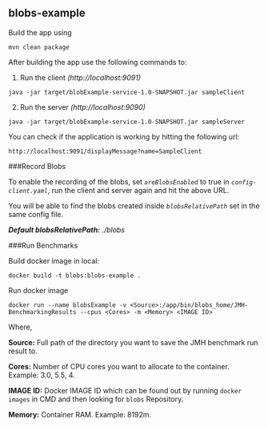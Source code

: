 ## blobs-example

Build the app using

`mvn clean package`

After building the app use the following commands to:

1. Run the client _(http://localhost:9091)_

`java -jar target/blobExample-service-1.0-SNAPSHOT.jar sampleClient`

2. Run the server _(http://localhost:9090)_

`java -jar target/blobExample-service-1.0-SNAPSHOT.jar sampleServer`
 
 You can check if the application is working by hitting the following url:
 
 `http://localhost:9091/displayMessage?name=SampleClient`
 
 ###Record Blobs
 
 To enable the recording of the blobs, set _`areBlobsEnabled`_ to true in _`config-client.yaml`_, run the client and server again and hit the above URL.
 
 You will be able to find the blobs created inside _`blobsRelativePath`_ set in the same config file.
 
 _**Default blobsRelativePath:** ./blobs_
 
 ###Run Benchmarks
 
 Build docker image in local:
 
 `docker build -t blobs:blobs-example .`
 
 Run docker image
 
 `docker run --name blobsExample -v <Source>:/app/bin/blobs_home/JMH-BenchmarkingResults --cpus <Cores> -m <Memory> <IMAGE ID>`
 
 Where, 
 
 **Source:** Full path of the directory you want to save the JMH benchmark run result to.
 
 **Cores:** Number of CPU cores you want to allocate to the container. Example: 3.0, 5.5, 4.
 
 **IMAGE ID:** Docker IMAGE ID which can be found out by running `docker images` in CMD and then looking for `blobs` Repository.
 
 **Memory:** Container RAM. Example: 8192m.